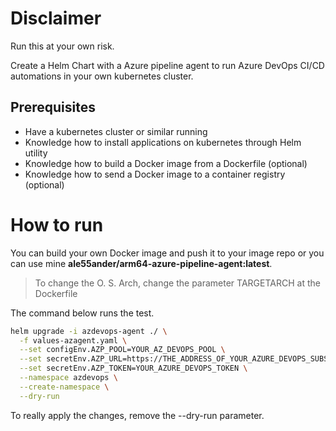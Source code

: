 # Disclaimer
Run this at your own risk.

Create a Helm Chart with a Azure pipeline agent to run Azure DevOps CI/CD automations in your own kubernetes cluster.

## Prerequisites
- Have a kubernetes cluster or similar running
- Knowledge how to install applications on kubernetes through Helm utility
- Knowledge how to build a Docker image from a Dockerfile (optional)
- Knowledge how to send a Docker image to a container registry (optional)

# How to run
You can build your own Docker image and push it to your image repo or you can use mine **ale55ander/arm64-azure-pipeline-agent:latest**.

> To change the O. S. Arch, change the parameter TARGETARCH at the Dockerfile

The command below runs the test.
```sh
helm upgrade -i azdevops-agent ./ \
  -f values-azagent.yaml \
  --set configEnv.AZP_POOL=YOUR_AZ_DEVOPS_POOL \
  --set secretEnv.AZP_URL=https://THE_ADDRESS_OF_YOUR_AZURE_DEVOPS_SUBSCRIPTION \
  --set secretEnv.AZP_TOKEN=YOUR_AZURE_DEVOPS_TOKEN \
  --namespace azdevops \
  --create-namespace \
  --dry-run
```

To really apply the changes, remove the --dry-run parameter.